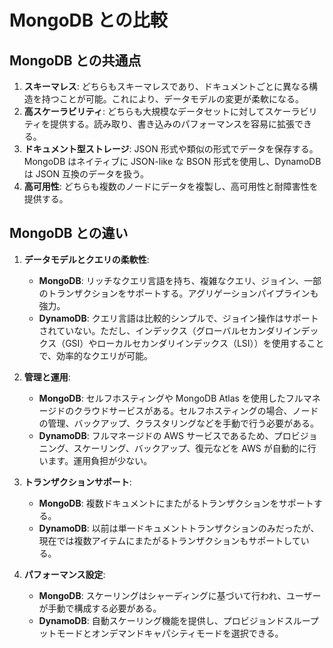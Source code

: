 # MongoDB との比較

## MongoDB との共通点

1. **スキーマレス**: どちらもスキーマレスであり、ドキュメントごとに異なる構造を持つことが可能。これにより、データモデルの変更が柔軟になる。
2. **高スケーラビリティ**: どちらも大規模なデータセットに対してスケーラビリティを提供する。読み取り、書き込みのパフォーマンスを容易に拡張できる。
3. **ドキュメント型ストレージ**: JSON 形式や類似の形式でデータを保存する。MongoDB はネイティブに JSON-like な BSON 形式を使用し、DynamoDB は JSON 互換のデータを扱う。
4. **高可用性**: どちらも複数のノードにデータを複製し、高可用性と耐障害性を提供する。

## MongoDB との違い

1. **データモデルとクエリの柔軟性**:

   - **MongoDB**: リッチなクエリ言語を持ち、複雑なクエリ、ジョイン、一部のトランザクションをサポートする。アグリゲーションパイプラインも強力。
   - **DynamoDB**: クエリ言語は比較的シンプルで、ジョイン操作はサポートされていない。ただし、インデックス（グローバルセカンダリインデックス（GSI）やローカルセカンダリインデックス（LSI））を使用することで、効率的なクエリが可能。

2. **管理と運用**:

   - **MongoDB**: セルフホスティングや MongoDB Atlas を使用したフルマネージドのクラウドサービスがある。セルフホスティングの場合、ノードの管理、バックアップ、クラスタリングなどを手動で行う必要がある。
   - **DynamoDB**: フルマネージドの AWS サービスであるため、プロビジョニング、スケーリング、バックアップ、復元などを AWS が自動的に行います。運用負担が少ない。

3. **トランザクションサポート**:

   - **MongoDB**: 複数ドキュメントにまたがるトランザクションをサポートする。
   - **DynamoDB**: 以前は単一ドキュメントトランザクションのみだったが、現在では複数アイテムにまたがるトランザクションもサポートしている。

4. **パフォーマンス設定**:
   - **MongoDB**: スケーリングはシャーディングに基づいて行われ、ユーザーが手動で構成する必要がある。
   - **DynamoDB**: 自動スケーリング機能を提供し、プロビジョンドスループットモードとオンデマンドキャパシティモードを選択できる。
